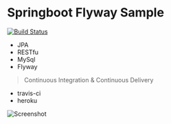 # Springboot Flyway Sample  #

[![Build Status](https://travis-ci.org/dihardmg/flyway-springboot.svg?branch=master)](https://travis-ci.org/dihardmg/flyway-springboot)

 - JPA
 - RESTfu
 - MySql
 - Flyway

> Continuous Integration & Continuous Delivery
  - travis-ci
  - heroku

 ![Screenshot](https://image.prntscr.com/image/2lFlGQiPQWW143Dr0gBafQ.png)
